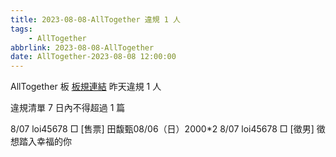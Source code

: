 ```yaml
---
title: 2023-08-08-AllTogether 違規 1 人
tags:
    - AllTogether
abbrlink: 2023-08-08-AllTogether
date: AllTogether-2023-08-08 12:00:00
---
```

AllTogether 板 [板規連結](https://www.ptt.cc/bbs/AllTogether/M.1643211430.A.5FB.html)
昨天違規 1 人
<!-- more -->

違規清單
7 日內不得超過 1 篇

8/07 loi45678 □ [售票] 田馥甄08/06（日）2000*2
8/07 loi45678 □ [徵男] 徵想踏入幸福的你